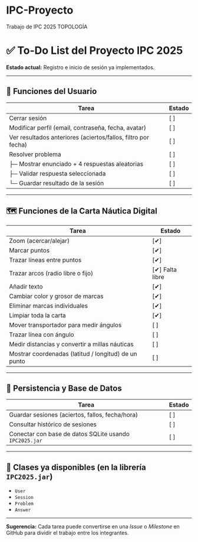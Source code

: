 # IPC-Proyecto
Trabajo de IPC 2025 TOPOLOGÍA
###
# ✅ To-Do List del Proyecto IPC 2025

**Estado actual:** Registro e inicio de sesión ya implementados.

---

## 👤 Funciones del Usuario

| Tarea                                                             | Estado |
|------------------------------------------------------------------|--------|
| Cerrar sesión                                                    | [ ]    |
| Modificar perfil (email, contraseña, fecha, avatar)              | [ ]    |
| Ver resultados anteriores (aciertos/fallos, filtro por fecha)    | [ ]    |
| Resolver problema                                                | [ ]    |
| ├─ Mostrar enunciado + 4 respuestas aleatorias                   | [ ]    |
| ├─ Validar respuesta seleccionada                                | [ ]    |
| └─ Guardar resultado de la sesión                                | [ ]    |

---

## 🗺️ Funciones de la Carta Náutica Digital

| Tarea                                                             | Estado |
|------------------------------------------------------------------|--------|
| Zoom (acercar/alejar)                                            | [✔]    |
| Marcar puntos                                                    | [✔]    |
| Trazar líneas entre puntos                                       | [✔]    |
| Trazar arcos (radio libre o fijo)                                | [✔] Falta libre   |
| Añadir texto                                                     | [✔]    |
| Cambiar color y grosor de marcas                                 | [✔]    |
| Eliminar marcas individuales                                     | [✔]    |
| Limpiar toda la carta                                            | [✔]    |
| Mover transportador para medir ángulos                           | [ ]    |
| Trazar línea con ángulo                                          | [ ]    |
| Medir distancias y convertir a millas náuticas                   | [ ]    |
| Mostrar coordenadas (latitud / longitud) de un punto             | [ ]    |

---

## 💾 Persistencia y Base de Datos

| Tarea                                                             | Estado |
|------------------------------------------------------------------|--------|
| Guardar sesiones (aciertos, fallos, fecha/hora)                  | [ ]    |
| Consultar histórico de sesiones                                  | [ ]    |
| Conectar con base de datos SQLite usando `IPC2025.jar`           | [ ]    |

---

## 🧱 Clases ya disponibles (en la librería `IPC2025.jar`)

- `User`
- `Session`
- `Problem`
- `Answer`

---

**Sugerencia:** Cada tarea puede convertirse en una *Issue* o *Milestone* en GitHub para dividir el trabajo entre los integrantes.
